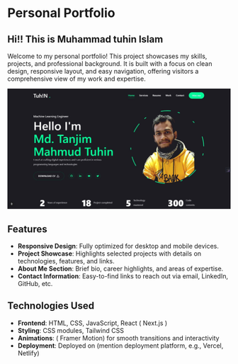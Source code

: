# Personal Portfolio
## Hi!! This is Muhammad tuhin Islam
Welcome to my personal portfolio! This project showcases my skills, projects, and professional background. It is built with a focus on clean design, responsive layout, and easy navigation, offering visitors a comprehensive view of my work and expertise.

![Thumbnail of Portfolio](picture/thumb.jpeg)

## Features

- **Responsive Design**: Fully optimized for desktop and mobile devices.
- **Project Showcase**: Highlights selected projects with details on technologies, features, and links.
- **About Me Section**: Brief bio, career highlights, and areas of expertise.
- **Contact Information**: Easy-to-find links to reach out via email, LinkedIn, GitHub, etc.

## Technologies Used

- **Frontend**: HTML, CSS, JavaScript, React ( Next.js )
- **Styling**: CSS modules, Tailwind CSS 
- **Animations**: ( Framer Motion) for smooth transitions and interactivity
- **Deployment**: Deployed on (mention deployment platform, e.g., Vercel, Netlify)


